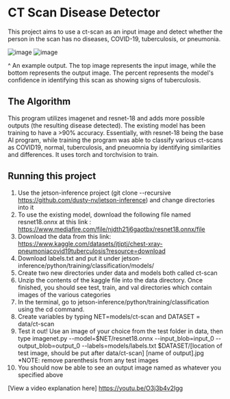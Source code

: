 # CT Scan Disease Detector
This project aims to use a ct-scan as an input image and detect whether the person in the scan has no diseases, COVID-19, tuberculosis, or pneumonia. 


![image](https://github.com/randomparrot/nano-projects/assets/68300789/1a5b2a2c-6627-4370-9725-1e95e5081729)
![image](https://github.com/randomparrot/nano-projects/assets/68300789/fa554b81-7b85-4fba-8f02-8d0db2df52ad)



^ An example output. The top image represents the input image, while the bottom represents the output image. The percent represents the model's confidence in identifying this scan as showing signs of tuberculosis.

## The Algorithm

This program utilizes imagenet and resnet-18 and adds more possible outputs (the resulting disease detected). The existing model has been training to have a >90% accuracy. Essentially, with resnet-18 being
the base AI program, while training the program was able to classify various ct-scans as COVID19, normal, tuberculosis, and pneuomnia by identifying similarities and differences. It uses torch and torchvision
to train.

## Running this project

1. Use the jetson-inference project (git clone --recursive https://github.com/dusty-nv/jetson-inference) and change directories into it 
2. To use the existing model, download the following file named resnet18.onnx at this link : https://www.mediafire.com/file/njdth21j6gaotbx/resnet18.onnx/file
3. Download the data from this link: https://www.kaggle.com/datasets/jtiptj/chest-xray-pneumoniacovid19tuberculosis?resource=download
4. Download labels.txt and put it under jetson-inference/python/training/classification/models/
5. Create two new directories under data and models both called ct-scan
6. Unzip the contents of the kaggle file into the data directory. Once finished, you should see test, train, and val directories which contain images of the various categories
7. In the terminal, go to jetson-inference/python/training/classification using the cd command.
8. Create variables by typing NET=models/ct-scan and DATASET = data/ct-scan
9. Test it out! Use an image of your choice from the test folder in data, then type imagenet.py --model=$NET/resnet18.onnx --input_blob=input_0 --output_blob=output_0 --labels=models/labels.txt $DATASET/[location of test image, should be put after data/ct-scan] [name of output].jpg
   *NOTE: remove parenthesis from any test images
10. You should now be able to see an output image named as whatever you specified above

[View a video explanation here]
https://youtu.be/O3j3b4v2Igg
